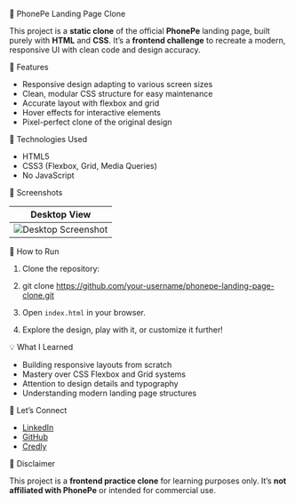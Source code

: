 🚀 PhonePe Landing Page Clone

This project is a **static clone** of the official **PhonePe** landing page, built purely with **HTML** and **CSS**. It’s a **frontend challenge** to recreate a modern, responsive UI with clean code and design accuracy.


🌟 Features

* Responsive design adapting to various screen sizes
* Clean, modular CSS structure for easy maintenance
* Accurate layout with flexbox and grid
* Hover effects for interactive elements
* Pixel-perfect clone of the original design



🎨 Technologies Used

* HTML5
* CSS3 (Flexbox, Grid, Media Queries)
* No JavaScript



📸 Screenshots

| Desktop View                                      |                                      
| ------------------------------------------------- | 
| ![Desktop Screenshot](link-to-desktop-screenshot) | 


🚀 How to Run

1. Clone the repository:
2. 
   git clone https://github.com/your-username/phonepe-landing-page-clone.git
 
3. Open `index.html` in your browser.
4. Explore the design, play with it, or customize it further!


💡 What I Learned

* Building responsive layouts from scratch
* Mastery over CSS Flexbox and Grid systems
* Attention to design details and typography
* Understanding modern landing page structures



🤝 Let’s Connect

* [LinkedIn](https://www.linkedin.com/in/shravya-pendota-451678282/)
* [GitHub](https://github.com/shravyapendota)
* [Credly](https://www.credly.com/users/shravya-pendota/)

📢 Disclaimer

This project is a **frontend practice clone** for learning purposes only. It’s **not affiliated with PhonePe** or intended for commercial use.

